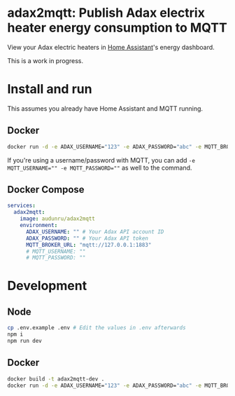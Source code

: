# adax2mqtt: Publish Adax electrix heater energy consumption to MQTT

View your Adax electric heaters in [Home Assistant](https://www.home-assistant.io/)'s energy dashboard.

This is a work in progress.

# Install and run

This assumes you already have Home Assistant and MQTT running.

## Docker

```sh
docker run -d -e ADAX_USERNAME="123" -e ADAX_PASSWORD="abc" -e MQTT_BROKER_URL="mqtt://127.0.0.1:1883" audunru/adax2mqtt
```

If you're using a username/password with MQTT, you can add `-e MQTT_USERNAME="" -e MQTT_PASSWORD=""` as well to the command.

## Docker Compose

```yml
services:
  adax2mqtt:
    image: audunru/adax2mqtt
    environment:
      ADAX_USERNAME: "" # Your Adax API account ID
      ADAX_PASSWORD: "" # Your Adax API token
      MQTT_BROKER_URL: "mqtt://127.0.0.1:1883"
      # MQTT_USERNAME: ""
      # MQTT_PASSWORD: ""
```

# Development

## Node

```sh
cp .env.example .env # Edit the values in .env afterwards
npm i
npm run dev
```

## Docker

```sh
docker build -t adax2mqtt-dev .
docker run -d -e ADAX_USERNAME="123" -e ADAX_PASSWORD="abc" -e MQTT_BROKER_URL="mqtt://127.0.0.1:1883" --name adax2mqtt-dev adax2mqtt-dev
```

